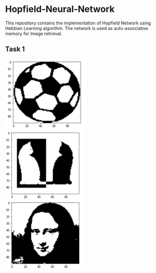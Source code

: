# Hopfield-Neural-Network
This repository contains the implementation of Hopfield Network using Hebbian Learning algorithm. The network is used as auto-associative memory for Image retrieval.

## Task 1

![](Images/Part_1/Ball.png)  ![](Images/Part_1/Cat.png)  ![](Images/Part_1/Mona.png)
  
